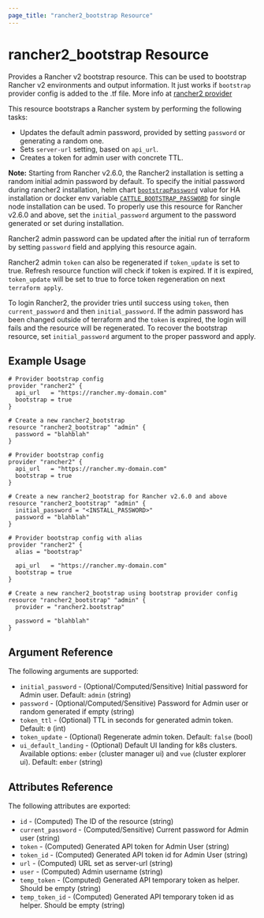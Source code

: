 ```yaml
---
page_title: "rancher2_bootstrap Resource"
---
```


# rancher2\_bootstrap Resource

Provides a Rancher v2 bootstrap resource. This can be used to bootstrap Rancher v2 environments and output information. It just works if `bootstrap` provider config is added to the .tf file. More info at [rancher2 provider](../index.html)

This resource bootstraps a Rancher system by performing the following tasks:
- Updates the default admin password, provided by setting `password` or generating a random one.
- Sets `server-url` setting, based on `api_url`.
- Creates a token for admin user with concrete TTL.

**Note:** Starting from Rancher v2.6.0, the Rancher2 installation is setting a random initial admin password by default. To specify the initial password during rancher2 installation, helm chart [`bootstrapPassword`](https://github.com/rancher/rancher/blob/release/v2.6/chart/values.yaml#L157) value for HA installation or docker env variable [`CATTLE_BOOTSTRAP_PASSWORD`](https://github.com/rancher/rancher/blob/release/v2.6/chart/templates/deployment.yaml#L135) for single node installation can be used. To properly use this resource for Rancher v2.6.0 and above, set the `initial_password` argument to the password generated or set during installation.

Rancher2 admin password can be updated after the initial run of terraform by setting `password` field and applying this resource again.

Rancher2 admin `token` can also be regenerated if `token_update` is set to true. Refresh resource function will check if token is expired. If it is expired, `token_update` will be set to true to force token regeneration on next `terraform apply`.

To login Rancher2, the provider tries until success using `token`, then `current_password` and then `initial_password`. If the admin password has been changed outside of terraform and the `token` is expired, the login will fails and the resource will be regenerated. To recover the bootstrap resource, set `initial_password` argument to the proper password and apply.

## Example Usage

```hcl
# Provider bootstrap config
provider "rancher2" {
  api_url   = "https://rancher.my-domain.com"
  bootstrap = true
}

# Create a new rancher2_bootstrap
resource "rancher2_bootstrap" "admin" {
  password = "blahblah"
}
```

```hcl
# Provider bootstrap config
provider "rancher2" {
  api_url   = "https://rancher.my-domain.com"
  bootstrap = true
}

# Create a new rancher2_bootstrap for Rancher v2.6.0 and above
resource "rancher2_bootstrap" "admin" {
  initial_password = "<INSTALL_PASSWORD>"
  password = "blahblah"
}
```

```hcl
# Provider bootstrap config with alias
provider "rancher2" {
  alias = "bootstrap"

  api_url   = "https://rancher.my-domain.com"
  bootstrap = true
}

# Create a new rancher2_bootstrap using bootstrap provider config
resource "rancher2_bootstrap" "admin" {
  provider = "rancher2.bootstrap"

  password = "blahblah"
}
```

## Argument Reference

The following arguments are supported:

* `initial_password` - (Optional/Computed/Sensitive) Initial password for Admin user. Default: `admin` (string)
* `password` - (Optional/Computed/Sensitive) Password for Admin user or random generated if empty (string)
* `token_ttl` - (Optional) TTL in seconds for generated admin token. Default: `0`  (int)
* `token_update` - (Optional) Regenerate admin token. Default: `false` (bool)
* `ui_default_landing` - (Optional) Default UI landing for k8s clusters. Available options: `ember` (cluster manager ui)  and `vue` (cluster explorer ui). Default: `ember` (string)

## Attributes Reference

The following attributes are exported:

* `id` - (Computed) The ID of the resource (string)
* `current_password` - (Computed/Sensitive) Current password for Admin user (string)
* `token` - (Computed) Generated API token for Admin User (string)
* `token_id` - (Computed) Generated API token id for Admin User (string)
* `url` - (Computed) URL set as server-url (string)
* `user` - (Computed) Admin username (string)
* `temp_token` - (Computed) Generated API temporary token as helper. Should be empty (string)
* `temp_token_id` - (Computed) Generated API temporary token id as helper. Should be empty (string)
